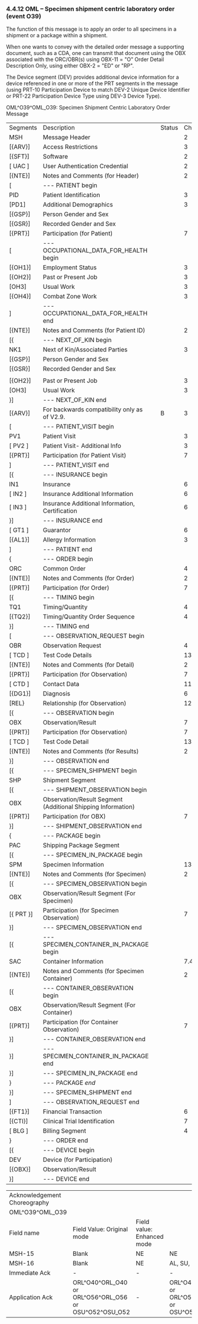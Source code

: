 ### 4.4.12 OML – Specimen shipment centric laboratory order (event O39)

The function of this message is to apply an order to all specimens in a shipment or a package within a shipment.

When one wants to convey with the detailed order message a supporting document, such as a CDA, one can transmit that document using the OBX associated with the ORC/OBR(s) using OBX-11 = "O" Order Detail Description Only, using either OBX-2 = "ED" or "RP".

The Device segment (DEV) provides additional device information for a device referenced in one or more of the PRT segments in the message (using PRT-10 Participation Device to match DEV-2 Unique Device Identifier or PRT-22 Participation Device Type using DEV-3 Device Type).

OML^O39^OML_O39: Specimen Shipment Centric Laboratory Order Message

|     |     |     |     |     |     |     |
| --- | --- | --- | --- | --- | --- | --- |
| Segments | Description |  | Status | Chapter |  |  |
| MSH | Message Header |  |  | 2 |  |  |
| [\{ARV}] | Access Restrictions |  |  | 3 |  |  |
| [\{SFT}] | Software |  |  | 2 |  |  |
| [ UAC ] | User Authentication Credential |  |  | 2 |  |  |
| [\{NTE}] | Notes and Comments (for Header) |  |  | 2 |  |  |
| [ | --- PATIENT begin |  |  |  |  |  |
| PID | Patient Identification |  |  | 3 |  |  |
| [PD1] | Additional Demographics |  |  | 3 |  |  |
| [\{GSP}] | Person Gender and Sex |  |  |  | 3 |  |
| [\{GSR}] | Recorded Gender and Sex |  |  |  | 3 |  |
| [\{PRT}] | Participation (for Patient) |  |  | 7 |  |  |
| [ | --- OCCUPATIONAL_DATA_FOR_HEALTH begin |  |  |  |  |  |
| [\{OH1}] | Employment Status |  |  | 3 |  |  |
| [\{OH2}] | Past or Present Job |  |  | 3 |  |  |
| [OH3] | Usual Work |  |  | 3 |  |  |
| [\{OH4}] | Combat Zone Work |  |  | 3 |  |  |
| ] | --- OCCUPATIONAL_DATA_FOR_HEALTH end |  |  |  |  |  |
| [\{NTE}] | Notes and Comments (for Patient ID) |  |  | 2 |  |  |
| [\{ | --- NEXT_OF_KIN begin |  |  |  |  |  |
| NK1 | Next of Kin/Associated Parties |  |  | 3 |  |  |
| [\{GSP}] | Person Gender and Sex |  |  |  | 3 |  |
| [\{GSR}] | Recorded Gender and Sex |  |  |  | 3 |  |
|  |  |  |  |  |  |  |
| [\{OH2}] | Past or Present Job |  |  | 3 |  |  |
| [OH3] | Usual Work |  |  | 3 |  |  |
| }] | --- NEXT_OF_KIN end |  |  |  |  |  |
| [\{ARV}] | For backwards compatibility only as of V2.9. |  | B | 3 |  |  |
| [ | --- PATIENT_VISIT begin |  |  |  |  |  |
| PV1 | Patient Visit |  |  | 3 |  |  |
| [ PV2 ] | Patient Visit- Additional Info |  |  | 3 |  |  |
| [\{PRT}] | Participation (for Patient Visit) |  |  | 7 |  |  |
| ] | --- PATIENT_VISIT end |  |  |  |  |  |
| [\{ | --- INSURANCE begin |  |  |  |  |  |
| IN1 | Insurance |  |  | 6 |  |  |
| [ IN2 ] | Insurance Additional Information |  |  | 6 |  |  |
| [ IN3 ] | Insurance Additional Information, Certification |  |  | 6 |  |  |
| }] | --- INSURANCE end |  |  |  |  |  |
| [ GT1 ] | Guarantor |  |  | 6 |  |  |
| [\{AL1}] | Allergy Information |  |  | 3 |  |  |
| ] | --- PATIENT end |  |  |  |  |  |
| \{ | --- ORDER begin |  |  |  |  |  |
| ORC | Common Order |  |  | 4 |  |  |
| [\{NTE}] | Notes and Comments (for Order) |  |  | 2 |  |  |
| [\{PRT}] | Participation (for Order) |  |  | 7 |  |  |
| [\{ | --- TIMING begin |  |  |  |  |  |
| TQ1 | Timing/Quantity |  |  | 4 |  |  |
| [\{TQ2}] | Timing/Quantity Order Sequence |  |  | 4 |  |  |
| }] | --- TIMING end |  |  |  |  |  |
| [ | --- OBSERVATION_REQUEST begin |  |  |  |  |  |
| OBR | Observation Request |  |  | 4 |  |  |
| [ TCD ] | Test Code Details |  |  | 13 |  |  |
| [\{NTE}] | Notes and Comments (for Detail) |  |  | 2 |  |  |
| [\{PRT}] | Participation (for Observation) |  |  | 7 |  |  |
| [ CTD ] | Contact Data |  |  | 11 |  |  |
| [\{DG1}] | Diagnosis |  |  | 6 |  |  |
| [REL} | Relationship (for Observation) |  |  | 12 |  |  |
| [\{ | --- OBSERVATION begin |  |  |  |  |  |
| OBX | Observation/Result |  |  | 7 |  |  |
| [\{PRT}] | Participation (for Observation) |  |  | 7 |  |  |
| [ TCD ] | Test Code Detail |  |  | 13 |  |  |
| [\{NTE}] | Notes and Comments (for Results) |  |  | 2 |  |  |
| }] | --- OBSERVATION end |  |  |  |  |  |
| [\{ | --- SPECIMEN_SHIPMENT begin |  |  |  |  |  |
| SHP | Shipment Segment |  |  |  |  |  |
| [\{ | --- SHIPMENT_OBSERVATION begin |  |  |  |  |  |
| OBX | Observation/Result Segment (Additional Shipping Information) |  |  |  |  |  |
| [\{PRT}] | Participation (for OBX) |  |  | 7 |  |  |
| }] | --- SHIPMENT_OBSERVATION end |  |  |  |  |  |
| \{ | --- PACKAGE begin |  |  |  |  |  |
| PAC | Shipping Package Segment |  |  |  |  |  |
| [\{ | --- SPECIMEN_IN_PACKAGE begin |  |  |  |  |  |
| SPM | Specimen Information |  |  | 13.4.3 |  |  |
| [\{NTE}] | Notes and Comments (for Specimen) |  |  | 2 |  |  |
| [\{ | --- SPECIMEN_OBSERVATION begin |  |  |  |  |  |
| OBX | Observation/Result Segment (For Specimen) |  |  |  |  |  |
| [\{ PRT }] | Participation (for Specimen Observation) |  |  | 7 |  |  |
| }] | --- SPECIMEN_OBSERVATION end |  |  |  |  |  |
| [\{ | --- SPECIMEN_CONTAINER_IN_PACKAGE begin |  |  |  |  |  |
| SAC | Container Information |  |  | 7.4.3 |  |  |
| [\{NTE}] | Notes and Comments (for Specimen Container) |  |  | 2 |  |  |
| [\{ | --- CONTAINER_OBSERVATION begin |  |  |  |  |  |
| OBX | Observation/Result Segment (For Container) |  |  |  |  |  |
| [\{PRT}] | Participation (for Container Observation) |  |  | 7 |  |  |
| }] | --- CONTAINER_OBSERVATION end |  |  |  |  |  |
| }] | --- SPECIMEN_CONTAINER_IN_PACKAGE end |  |  |  |  |  |
| }] | --- SPECIMEN_IN_PACKAGE end |  |  |  |  |  |
| } | --- PACKAGE _end_ |  |  |  |  |  |
| }] | --- SPECIMEN_SHIPMENT end |  |  |  |  |  |
| ] | --- OBSERVATION_REQUEST end |  |  |  |  |  |
| [\{FT1}] | Financial Transaction |  |  | 6 |  |  |
| [\{CTI}] | Clinical Trial Identification |  |  | 7 |  |  |
| [ BLG ] | Billing Segment |  |  | 4 |  |  |
| } | --- ORDER end |  |  |  |  |  |
| [\{ | --- DEVICE begin |  |  |  |  |  |
| DEV | Device (for Participation) |  |  |  | 17 |  |
| [\{OBX}] | Observation/Result |  |  |  | 7 |  |
| }] | --- DEVICE end |  |  |  |  |  |

|     |     |     |     |     |
| --- | --- | --- | --- | --- |
| Acknowledgement Choreography |  |  |  |  |
| OML^O39^OML_O39 |  |  |  |  |
| Field name | Field Value: Original mode | Field value: Enhanced mode |  |  |
| MSH-15 | Blank | NE | NE | AL, SU, ER |
| MSH-16 | Blank | NE | AL, SU, ER | AL, SU, ER |
| Immediate Ack | - | - | - | ACK^O39^ACK |
| Application Ack | ORL^O40^ORL_O40 or<br> ORL^O56^ORL_O56 or<br> OSU^O52^OSU_O52 | - | ORL^O40^ORL_O40 or<br> ORL^O56^ORL_O56 or<br> OSU^O52^OSU_O52 | ORL^O40^ORL_O40 or<br> ORL^O56^ORL_O56 or<br> OSU^O52^OSU_O52 |
